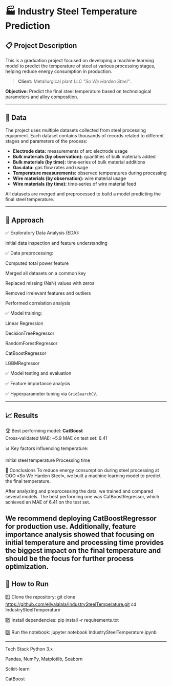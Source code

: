 # 🏭 Industry Steel Temperature Prediction

## 📋 Project Description
This is a graduation project focused on developing a machine learning model to predict the temperature of steel at various processing stages, helping reduce energy consumption in production.  
> **Client:** Metallurgical plant LLC *"So We Harden Steel"*.

**Objective:** Predict the final steel temperature based on technological parameters and alloy composition.

---

## 📂 Data

The project uses multiple datasets collected from steel processing equipment. Each dataset contains thousands of records related to different stages and parameters of the process:

- **Electrode data:** measurements of arc electrode usage 
- **Bulk materials (by observation):** quantities of bulk materials added 
- **Bulk materials (by time):** time‑series of bulk material additions 
- **Gas data:** gas flow rates and usage 
- **Temperature measurements:** observed temperatures during processing 
- **Wire materials (by observation):** wire material usage 
- **Wire materials (by time):** time‑series of wire material feed 

All datasets are merged and preprocessed to build a model predicting the final steel temperature.


---

## 🧪 Approach
✅ Exploratory Data Analysis (EDA):

Initial data inspection and feature understanding

✅ Data preprocessing:

Computed total power feature

Merged all datasets on a common key

Replaced missing (NaN) values with zeros

Removed irrelevant features and outliers

Performed correlation analysis

✅ Model training:

Linear Regression

DecisionTreeRegressor

RandomForestRegressor

CatBoostRegressor

LGBMRegressor

✅ Model testing and evaluation

✅ Feature importance analysis

✅ Hyperparameter tuning via `GridSearchCV`.

---

## 📈 Results
🏆 Best performing model: **CatBoost**  
Cross‑validated MAE: ~5.9
MAE on test set: 6.41

📊 Key factors influencing temperature:

Initial steel temperature
Processing time


📝 Conclusions
To reduce energy consumption during steel processing at ООО «So We Harden Steel», we built a machine learning model to predict the final temperature.

After analyzing and preprocessing the data, we trained and compared several models. The best performing one was CatBoostRegressor, which achieved an MAE of 6.41 on the test set.

We recommend deploying CatBoostRegressor for production use. Additionally, feature importance analysis showed that focusing on initial temperature and processing time provides the biggest impact on the final temperature and should be the focus for further process optimization.
---

## 🚀 How to Run
1️⃣ Clone the repository:
git clone https://github.com/ellyalalala/IndustrySteelTemperature.git
cd IndustrySteelTemperature

2️⃣ Install dependencies:
pip install -r requirements.txt

3️⃣ Run the notebook:
jupyter notebook IndustrySteelTemperature.ipynb


---

Tech Stack
Python 3.x

Pandas, NumPy, Matplotlib, Seaborn

Scikit-learn

CatBoost
